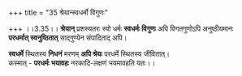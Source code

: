 +++
title = "35 श्रेयान्स्वधर्मो विगुणः"

+++
।।3.35।। **श्रेयान्** प्रशस्यतरः स्वो धर्मः **स्वधर्मः विगुणः** अपि विगतगुणोऽपि अनुष्ठीयमानः  
**परधर्मात् स्वनुष्ठितात्** साद्गुण्येन संपादिताद् अपि। 

**स्वधर्मे** स्थितस्य **निधनं** मरणम् **अपि श्रेयः** परधर्मे स्थितस्य जीवितात्।  
कस्मात् - **परधर्मः भयावहः** नरकादि-लक्षणं भयमावहति यतः।।  
  

